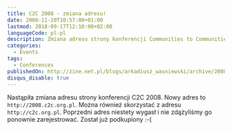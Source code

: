 ```yaml
---
title: C2C 2008 - zmiana adresu!
date: 2008-11-20T10:57:00+01:00
lastmod: 2018-09-17T12:10:00+02:00
languageCode: pl-pl
description: Zmiana adresu strony konferencji Communities to Communities C2C 2008
categories:
  - Events
tags:
  - Conferences
publishedOn: http://zine.net.pl/blogs/arkadiusz_wasniewski/archive/2008/11/20/c2c-2008-zmiana-adresu.aspx
disqus_disable: true
---
```


Nastąpiła zmiana adresu strony konferencji C2C 2008. Nowy adres to `http://2008.c2c.org.pl`. Można również skorzystać z adresu `http://c2c.org.pl`. Poprzedni adres niestety wygasł i nie zdążyliśmy go ponownie zarejestrować. Został już podkupiony :-(